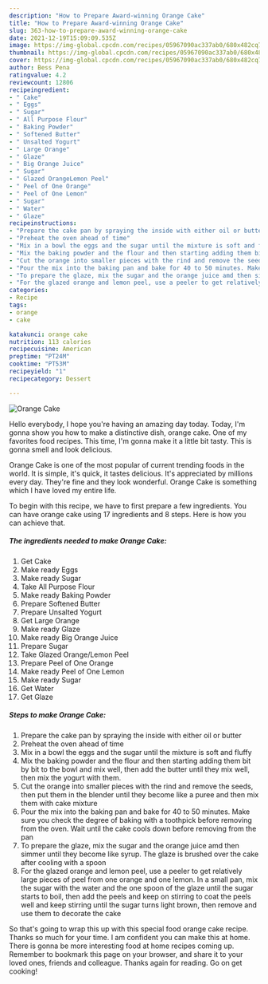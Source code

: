 ```yaml
---
description: "How to Prepare Award-winning Orange Cake"
title: "How to Prepare Award-winning Orange Cake"
slug: 363-how-to-prepare-award-winning-orange-cake
date: 2021-12-19T15:09:09.535Z
image: https://img-global.cpcdn.com/recipes/05967090ac337ab0/680x482cq70/orange-cake-recipe-main-photo.jpg
thumbnail: https://img-global.cpcdn.com/recipes/05967090ac337ab0/680x482cq70/orange-cake-recipe-main-photo.jpg
cover: https://img-global.cpcdn.com/recipes/05967090ac337ab0/680x482cq70/orange-cake-recipe-main-photo.jpg
author: Bess Pena
ratingvalue: 4.2
reviewcount: 12806
recipeingredient:
- " Cake"
- " Eggs"
- " Sugar"
- " All Purpose Flour"
- " Baking Powder"
- " Softened Butter"
- " Unsalted Yogurt"
- " Large Orange"
- " Glaze"
- " Big Orange Juice"
- " Sugar"
- " Glazed OrangeLemon Peel"
- " Peel of One Orange"
- " Peel of One Lemon"
- " Sugar"
- " Water"
- " Glaze"
recipeinstructions:
- "Prepare the cake pan by spraying the inside with either oil or butter"
- "Preheat the oven ahead of time"
- "Mix in a bowl the eggs and the sugar until the mixture is soft and fluffy"
- "Mix the baking powder and the flour and then starting adding them bit by bit to the bowl and mix well, then add the butter until they mix well, then mix the yogurt with them."
- "Cut the orange into smaller pieces with the rind and remove the seeds, then put them in the blender until they become like a puree and then mix them with cake mixture"
- "Pour the mix into the baking pan and bake for 40 to 50 minutes. Make sure you check the degree of baking with a toothpick before removing from the oven. Wait until the cake cools down before removing from the pan"
- "To prepare the glaze, mix the sugar and the orange juice amd then simmer until they become like syrup. The glaze is brushed over the cake after cooling with a spoon"
- "For the glazed orange and lemon peel, use a peeler to get relatively large pieces of peel from one orange and one lemon. In a small pan, mix the sugar with the water and the one spoon of the glaze until the sugar starts to boil, then add the peels and keep on stirring to coat the peels well and keep stirring until the sugar turns light brown, then remove and use them to decorate the cake"
categories:
- Recipe
tags:
- orange
- cake

katakunci: orange cake 
nutrition: 113 calories
recipecuisine: American
preptime: "PT24M"
cooktime: "PT53M"
recipeyield: "1"
recipecategory: Dessert

---
```



![Orange Cake](https://img-global.cpcdn.com/recipes/05967090ac337ab0/680x482cq70/orange-cake-recipe-main-photo.jpg)

Hello everybody, I hope you're having an amazing day today. Today, I'm gonna show you how to make a distinctive dish, orange cake. One of my favorites food recipes. This time, I'm gonna make it a little bit tasty. This is gonna smell and look delicious.



Orange Cake is one of the most popular of current trending foods in the world. It is simple, it's quick, it tastes delicious. It's appreciated by millions every day. They're fine and they look wonderful. Orange Cake is something which I have loved my entire life.


To begin with this recipe, we have to first prepare a few ingredients. You can have orange cake using 17 ingredients and 8 steps. Here is how you can achieve that.

<!--inarticleads1-->

##### The ingredients needed to make Orange Cake:

1. Get  Cake
1. Make ready  Eggs
1. Make ready  Sugar
1. Take  All Purpose Flour
1. Make ready  Baking Powder
1. Prepare  Softened Butter
1. Prepare  Unsalted Yogurt
1. Get  Large Orange
1. Make ready  Glaze
1. Make ready  Big Orange Juice
1. Prepare  Sugar
1. Take  Glazed Orange/Lemon Peel
1. Prepare  Peel of One Orange
1. Make ready  Peel of One Lemon
1. Make ready  Sugar
1. Get  Water
1. Get  Glaze




<!--inarticleads2-->

##### Steps to make Orange Cake:

1. Prepare the cake pan by spraying the inside with either oil or butter
1. Preheat the oven ahead of time
1. Mix in a bowl the eggs and the sugar until the mixture is soft and fluffy
1. Mix the baking powder and the flour and then starting adding them bit by bit to the bowl and mix well, then add the butter until they mix well, then mix the yogurt with them.
1. Cut the orange into smaller pieces with the rind and remove the seeds, then put them in the blender until they become like a puree and then mix them with cake mixture
1. Pour the mix into the baking pan and bake for 40 to 50 minutes. Make sure you check the degree of baking with a toothpick before removing from the oven. Wait until the cake cools down before removing from the pan
1. To prepare the glaze, mix the sugar and the orange juice amd then simmer until they become like syrup. The glaze is brushed over the cake after cooling with a spoon
1. For the glazed orange and lemon peel, use a peeler to get relatively large pieces of peel from one orange and one lemon. In a small pan, mix the sugar with the water and the one spoon of the glaze until the sugar starts to boil, then add the peels and keep on stirring to coat the peels well and keep stirring until the sugar turns light brown, then remove and use them to decorate the cake




So that's going to wrap this up with this special food orange cake recipe. Thanks so much for your time. I am confident you can make this at home. There is gonna be more interesting food at home recipes coming up. Remember to bookmark this page on your browser, and share it to your loved ones, friends and colleague. Thanks again for reading. Go on get cooking!
